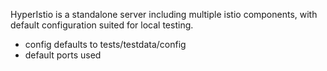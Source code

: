 HyperIstio is a standalone server including multiple istio components, with default
configuration suited for local testing.

- config defaults to tests/testdata/config
- default ports used
